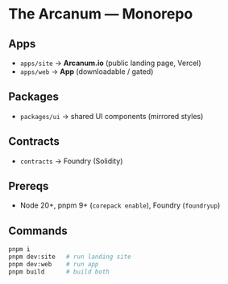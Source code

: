 # The Arcanum — Monorepo

## Apps
- `apps/site` → **Arcanum.io** (public landing page, Vercel)
- `apps/web`  → **App** (downloadable / gated)

## Packages
- `packages/ui` → shared UI components (mirrored styles)

## Contracts
- `contracts` → Foundry (Solidity)

## Prereqs
- Node 20+, pnpm 9+ (`corepack enable`), Foundry (`foundryup`)

## Commands
```bash
pnpm i
pnpm dev:site   # run landing site
pnpm dev:web    # run app
pnpm build      # build both
